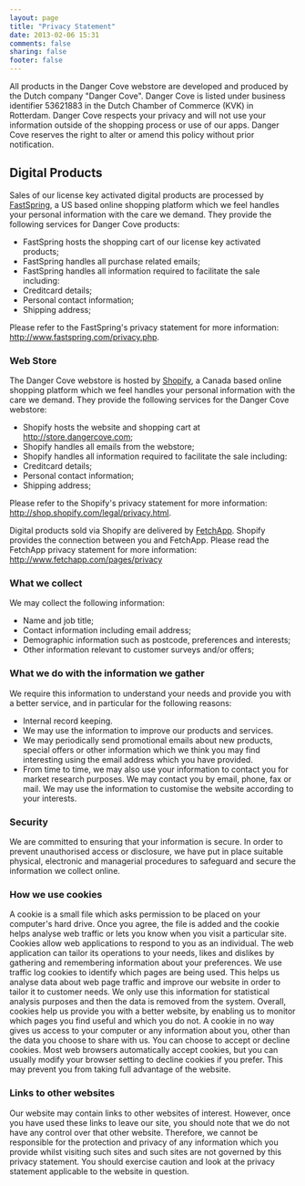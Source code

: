 ```yaml
---
layout: page
title: "Privacy Statement"
date: 2013-02-06 15:31
comments: false
sharing: false
footer: false
---
```


All products in the Danger Cove webstore are developed and produced by the Dutch company "Danger Cove". Danger Cove is listed under business identifier 53621883 in the Dutch Chamber of Commerce (KVK) in Rotterdam. Danger Cove respects your privacy and will not use your information outside of the shopping process or use of our apps. Danger Cove reserves the right to alter or amend this policy without prior notification.

<h2>Digital Products</h2>

Sales of our license key activated digital products are processed by <a href="http://fastspring.com">FastSpring</a>, a US based online shopping platform which we feel handles your personal information with the care we demand. They provide the following services for Danger Cove products:

- FastSpring hosts the shopping cart of our license key activated products;
- FastSpring handles all purchase related emails;
- FastSpring handles all information required to facilitate the sale including:
- Creditcard details;
- Personal contact information;
- Shipping address;

Please refer to the FastSpring's privacy statement for more information: <a href="http://www.fastspring.com/privacy.php">http://www.fastspring.com/privacy.php</a>.

<h3>Web Store</h3>

The Danger Cove webstore is hosted by <a href="http://shopify.com">Shopify</a>, a Canada based online shopping platform which we feel handles your personal information with the care we demand. They provide the following services for the Danger Cove webstore:

- Shopify hosts the website and shopping cart at <a href="http://store.dangercove.com">http://store.dangercove.com</a>;
- Shopify handles all emails from the webstore;
- Shopify handles all information required to facilitate the sale including:
- Creditcard details;
- Personal contact information;
- Shipping address;

Please refer to the Shopify's privacy statement for more information: <a href="http://shop.shopify.com/legal/privacy.html">http://shop.shopify.com/legal/privacy.html</a>.

Digital products sold via Shopify are delivered by <a href="http://fetchapp.com">FetchApp</a>. Shopify provides the connection between you and FetchApp. Please read the FetchApp privacy statement for more information: <a href="http://www.fetchapp.com/pages/privacy">http://www.fetchapp.com/pages/privacy</a>

<h3>What we collect</h3>

We may collect the following information:

- Name and job title;
- Contact information including email address;
- Demographic information such as postcode, preferences and interests;
- Other information relevant to customer surveys and/or offers;

<h3>What we do with the information we gather</h3>

We require this information to understand your needs and provide you with a better service, and in particular for the following reasons:

- Internal record keeping.
- We may use the information to improve our products and services.
- We may periodically send promotional emails about new products, special offers or other information which we think you may find interesting using the email address which you have provided.
- From time to time, we may also use your information to contact you for market research purposes. We may contact you by email, phone, fax or mail. We may use the information to customise the website according to your interests.

<h3>Security</h3>

We are committed to ensuring that your information is secure. In order to prevent unauthorised access or disclosure, we have put in place suitable physical, electronic and managerial procedures to safeguard and secure the information we collect online.

<h3>How we use cookies</h3>

A cookie is a small file which asks permission to be placed on your computer's hard drive. Once you agree, the file is added and the cookie helps analyse web traffic or lets you know when you visit a particular site. Cookies allow web applications to respond to you as an individual. The web application can tailor its operations to your needs, likes and dislikes by gathering and remembering information about your preferences.
We use traffic log cookies to identify which pages are being used. This helps us analyse data about web page traffic and improve our website in order to tailor it to customer needs. We only use this information for statistical analysis purposes and then the data is removed from the system.
Overall, cookies help us provide you with a better website, by enabling us to monitor which pages you find useful and which you do not. A cookie in no way gives us access to your computer or any information about you, other than the data you choose to share with us.
You can choose to accept or decline cookies. Most web browsers automatically accept cookies, but you can usually modify your browser setting to decline cookies if you prefer. This may prevent you from taking full advantage of the website.

<h3>Links to other websites</h3>

Our website may contain links to other websites of interest. However, once you have used these links to leave our site, you should note that we do not have any control over that other website. Therefore, we cannot be responsible for the protection and privacy of any information which you provide whilst visiting such sites and such sites are not governed by this privacy statement. You should exercise caution and look at the privacy statement applicable to the website in question.
